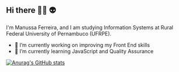 ## Hi there :woman_technologist: :alien: 

I'm Manussa Ferreira, and I am studying Information Systems at Rural Federal University of Pernambuco (UFRPE).

- 🔭 I’m currently working on improving my Front End skills
- 🌱 I’m currently learning JavaScript and Quality Assurance

[![Anurag's GitHub stats](https://github-readme-stats.vercel.app/api?username=manuferreira&count_private=true&show_icons=true&theme=radical)](https://github.com/anuraghazra/github-readme-stats)
